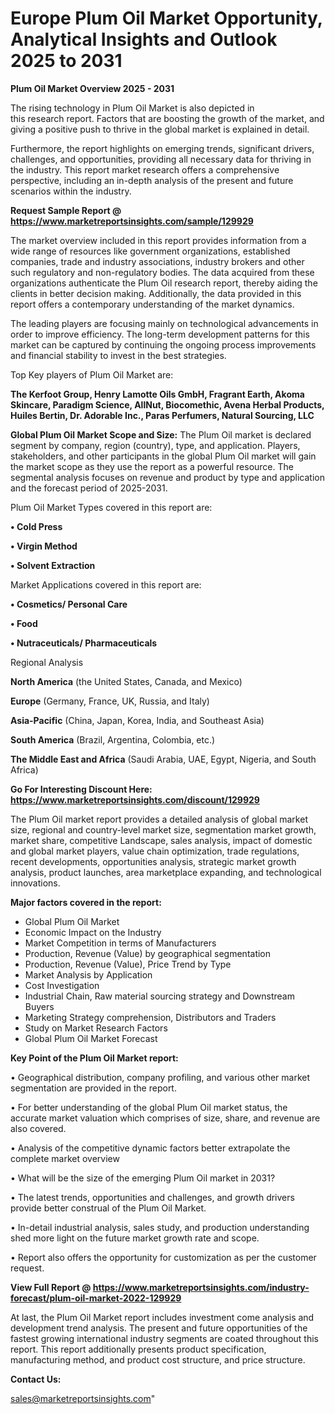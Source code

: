 # Europe Plum Oil Market Opportunity, Analytical Insights and Outlook 2025 to 2031

<Strong> Plum Oil Market Overview 2025 - 2031</strong>

The rising technology in Plum Oil Market is also depicted in this research report. Factors that are boosting the growth of the market, and giving a positive push to thrive in the global market is explained in detail.

Furthermore, the report highlights on emerging trends, significant drivers, challenges, and opportunities, providing all necessary data for thriving in the industry. This report market research offers a comprehensive perspective, including an in-depth analysis of the present and future scenarios within the industry.

<strong>Request Sample Report @ <a href=https://www.marketreportsinsights.com/sample/129929>https://www.marketreportsinsights.com/sample/129929</a></strong>

The market overview included in this report provides information from a wide range of resources like government organizations, established companies, trade and industry associations, industry brokers and other such regulatory and non-regulatory bodies. The data acquired from these organizations authenticate the Plum Oil research report, thereby aiding the clients in better decision making. Additionally, the data provided in this report offers a contemporary understanding of the market dynamics.

The leading players are focusing mainly on technological advancements in order to improve efficiency. The long-term development patterns for this market can be captured by continuing the ongoing process improvements and financial stability to invest in the best strategies.

Top Key players of Plum Oil Market are:

<strong>The Kerfoot Group, Henry Lamotte Oils GmbH, Fragrant Earth, Akoma Skincare, Paradigm Science, AllNut, Biocomethic, Avena Herbal Products, Huiles Bertin, Dr. Adorable Inc., Paras Perfumers, Natural Sourcing, LLC</strong>

<strong><b>Global Plum Oil Market Scope and Size:</b></strong>
The Plum Oil market is declared segment by company, region (country), type, and application. Players, stakeholders, and other participants in the global Plum Oil market will gain the market scope as they use the report as a powerful resource. The segmental analysis focuses on revenue and product by type and application and the forecast period of 2025-2031.

Plum Oil Market Types covered in this report are:

<strong>• Cold Press

• Virgin Method

• Solvent Extraction</strong>

Market Applications covered in this report are:

<strong>• Cosmetics/ Personal Care

• Food

• Nutraceuticals/ Pharmaceuticals</strong> 

Regional Analysis

<strong>North America</strong> (the United States, Canada, and Mexico)

<strong>Europe</strong> (Germany, France, UK, Russia, and Italy)

<strong>Asia-Pacific</strong> (China, Japan, Korea, India, and Southeast Asia)

<strong>South America</strong> (Brazil, Argentina, Colombia, etc.)

<strong>The Middle East and Africa</strong> (Saudi Arabia, UAE, Egypt, Nigeria, and South Africa)

<strong>Go For Interesting Discount Here: <a href=https://www.marketreportsinsights.com/discount/129929>https://www.marketreportsinsights.com/discount/129929</a></strong>

The Plum Oil market report provides a detailed analysis of global market size, regional and country-level market size, segmentation market growth, market share, competitive Landscape, sales analysis, impact of domestic and global market players, value chain optimization, trade regulations, recent developments, opportunities analysis, strategic market growth analysis, product launches, area marketplace expanding, and technological innovations.

<strong><b>Major factors covered in the report:</b></strong>
<ul>
  <li>Global Plum Oil Market </li>
  <li>Economic Impact on the Industry</li>
  <li>Market Competition in terms of Manufacturers</li>
  <li>Production, Revenue (Value) by geographical segmentation</li>
  <li>Production, Revenue (Value), Price Trend by Type</li>
  <li>Market Analysis by Application</li>
  <li>Cost Investigation</li>
  <li>Industrial Chain, Raw material sourcing strategy and Downstream Buyers</li>
  <li>Marketing Strategy comprehension, Distributors and Traders</li>
  <li>Study on Market Research Factors</li>
  <li>Global Plum Oil Market Forecast</li>
</ul>

<strong><b>Key Point of the Plum Oil Market report:</b></strong>

• Geographical distribution, company profiling, and various other market segmentation are provided in the report.

• For better understanding of the global Plum Oil market status, the accurate market valuation which comprises of size, share, and revenue are also covered.

• Analysis of the competitive dynamic factors better extrapolate the complete market overview

• What will be the size of the emerging Plum Oil market in 2031?

• The latest trends, opportunities and challenges, and growth drivers provide better construal of the Plum Oil Market.

• In-detail industrial analysis, sales study, and production understanding shed more light on the future market growth rate and scope.

• Report also offers the opportunity for customization as per the customer request.

<strong><b>View Full Report @ <a href=https://www.marketreportsinsights.com/industry-forecast/plum-oil-market-2022-129929>https://www.marketreportsinsights.com/industry-forecast/plum-oil-market-2022-129929</a></b></strong>


At last, the Plum Oil Market report includes investment come analysis and development trend analysis. The present and future opportunities of the fastest growing international industry segments are coated throughout this report. This report additionally presents product specification, manufacturing method, and product cost structure, and price structure.

<strong>Contact Us:</strong>

sales@marketreportsinsights.com"

